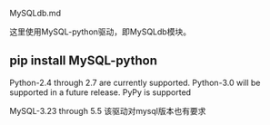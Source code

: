 MySQLdb.md

这里使用MySQL-python驱动，即MySQLdb模块。

## pip install MySQL-python

Python-2.4 through 2.7 are currently supported. Python-3.0 will be supported in a future release. PyPy is supported

MySQL-3.23 through 5.5 该驱动对mysql版本也有要求